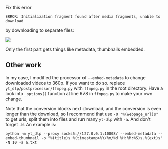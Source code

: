 Fix this error
```
ERROR: Initialization fragment found after media fragments, unable to download
```
by downloading to separate files:

![](https://github.com/htnhtn/yt-dlp/assets/23214361/1ee15233-44a9-44aa-8b7d-5318acd5da8b)

Only the first part gets things like metadata, thumbnails embedded.
## Other work
In my case, I modified the processor of `--embed-metadata` to change downloaded videos to 360p.
If you want to do so. replace `yt_dlp/postprocessor/ffmpeg.py` with `ffmpeg.py` in the root directory.
Have a look into `_options()` function at line 678 in `ffmpeg.py` to make your own change. 

Note that the conversion blocks next download, and the conversion is even longer than the download,
so I recommend that use `-O "%(webpage_url)s"` to get urls, split them into files and run many `yt-dlp` with `-a`.
And don't forget `-N`. An example is:
```
python -m yt_dlp --proxy socks5://127.0.0.1:10808/ --embed-metadata --embed-thumbnail -o "%(title)s %(timestamp>%Y/%m/%d %H:%M:%S)s.%(ext)s" -N 10 -a a.txt
```

